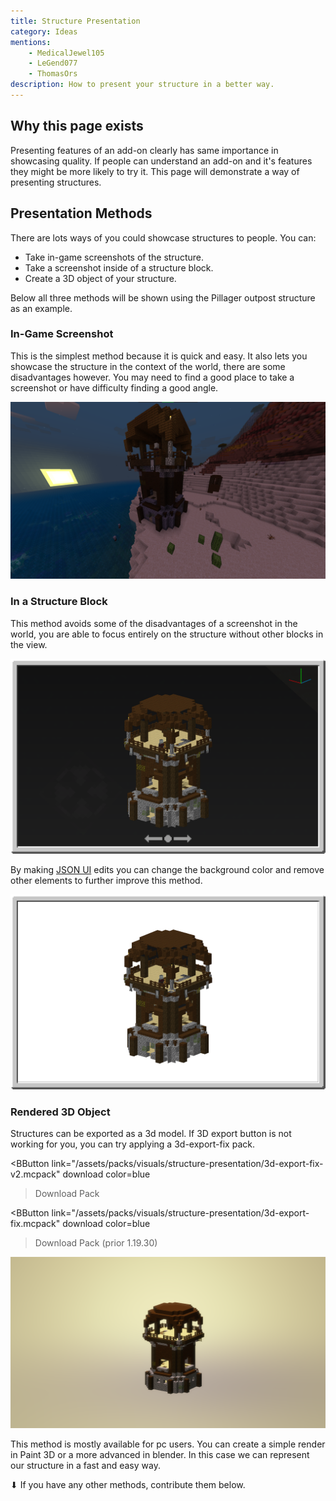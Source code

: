 ```yaml
---
title: Structure Presentation
category: Ideas
mentions:
    - MedicalJewel105
    - LeGend077
    - ThomasOrs
description: How to present your structure in a better way.
---
```


## Why this page exists

Presenting features of an add-on clearly has same importance in showcasing quality. If people can understand an add-on and it's features they might be more likely to try it. This page will demonstrate a way of presenting structures.

## Presentation Methods

There are lots ways of you could showcase structures to people. You can:

-	Take in-game screenshots of the structure.
-	Take a screenshot inside of a structure block.
-	Create a 3D object of your structure.

Below all three methods will be shown using the Pillager outpost structure as an example.

### In-Game Screenshot

This is the simplest method because it is quick and easy. It also lets you showcase the structure in the context of the world, there are some disadvantages however. You may need to find a good place to take a screenshot or have difficulty finding a good angle.

![](/assets/images/visuals/structure-presentation/in-game.png)

### In a Structure Block

This method avoids some of the disadvantages of a screenshot in the world, you are able to focus entirely on the structure without other blocks in the view.

![](/assets/images/visuals/structure-presentation/structure-block-0.png)

By making [JSON UI](/json-ui/json-ui-intro) edits you can change the background color and remove other elements to further improve this method.

![](/assets/images/visuals/structure-presentation/structure-block-1.png)

### Rendered 3D Object

Structures can be exported as a 3d model. If 3D export button is not working for you, you can try applying a 3d-export-fix pack.

<BButton
  link="/assets/packs/visuals/structure-presentation/3d-export-fix-v2.mcpack" download
	color=blue
>Download Pack</BButton>

<BButton
	link="/assets/packs/visuals/structure-presentation/3d-export-fix.mcpack" download
	color=blue
>Download Pack (prior 1.19.30)</BButton>

![](/assets/images/visuals/structure-presentation/model-render.png)

This method is mostly available for pc users. You can create a simple render in Paint 3D or a more advanced in blender. In this case we can represent our structure in a fast and easy way.

⬇ If you have any other methods, contribute them below.
